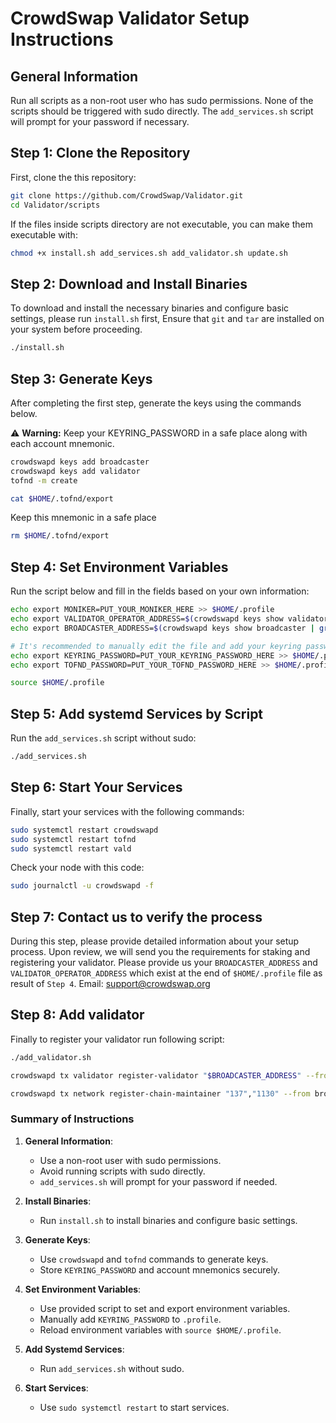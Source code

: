 # CrowdSwap Validator Setup Instructions


## General Information

Run all scripts as a non-root user who has sudo permissions. None of the scripts should be triggered with sudo directly. The `add_services.sh` script will prompt for your password if necessary.

## Step 1: Clone the Repository

First, clone the this repository:

```sh
git clone https://github.com/CrowdSwap/Validator.git
cd Validator/scripts
```

If the files inside scripts directory are not executable, you can make them executable with:

```bash
chmod +x install.sh add_services.sh add_validator.sh update.sh

```

## Step 2: Download and Install Binaries

To download and install the necessary binaries and configure basic settings, please run `install.sh` first, Ensure that `git` and `tar` are installed on your system before proceeding.

```bash
./install.sh
```

## Step 3: Generate Keys
After completing the first step, generate the keys using the commands below.

⚠️ **Warning:**  Keep your KEYRING_PASSWORD in a safe place along with each account mnemonic.

```bash
crowdswapd keys add broadcaster
crowdswapd keys add validator
tofnd -m create

```

```bash
cat $HOME/.tofnd/export
```
Keep this mnemonic in a safe place 

```bash
rm $HOME/.tofnd/export

```

## Step 4: Set Environment Variables

Run the script below and fill in the fields based on your own information:

```bash
echo export MONIKER=PUT_YOUR_MONIKER_HERE >> $HOME/.profile
echo export VALIDATOR_OPERATOR_ADDRESS=$(crowdswapd keys show validator --bech val | grep address | awk {'print $3'}) >> $HOME/.profile
echo export BROADCASTER_ADDRESS=$(crowdswapd keys show broadcaster | grep address | awk {'print $3'}) >> $HOME/.profile

# It's recommended to manually edit the file and add your keyring password
echo export KEYRING_PASSWORD=PUT_YOUR_KEYRING_PASSWORD_HERE >> $HOME/.profile
echo export TOFND_PASSWORD=PUT_YOUR_TOFND_PASSWORD_HERE >> $HOME/.profile

source $HOME/.profile

```


## Step 5: Add systemd Services by Script
Run the `add_services.sh` script without sudo:

```bash
./add_services.sh

```

## Step 6: Start Your Services
Finally, start your services with the following commands:

```bash
sudo systemctl restart crowdswapd
sudo systemctl restart tofnd
sudo systemctl restart vald
```
Check your node with this code:

```bash
sudo journalctl -u crowdswapd -f
```

## Step 7: Contact us to verify the process
During this step, please provide detailed information about your setup process. Upon review, we will send you the requirements for staking and registering your validator.
Please provide us your `BROADCASTER_ADDRESS` and `VALIDATOR_OPERATOR_ADDRESS` which exist at the end of `$HOME/.profile` file as result of `Step 4`.
Email: support@crowdswap.org

## Step 8: Add validator

Finally to register your validator run following script:

```bash
./add_validator.sh
```
```bash
crowdswapd tx validator register-validator "$BROADCASTER_ADDRESS" --from validator --chain-id crowdswap-1 --fees 20crowdhub
```
```bash
crowdswapd tx network register-chain-maintainer "137","1130" --from broadcaster --chain-id crowdswap-1 --fees 20crowdhub
```

### Summary of Instructions

1. **General Information**:
    - Use a non-root user with sudo permissions.
    - Avoid running scripts with sudo directly.
    - `add_services.sh` will prompt for your password if needed.

2. **Install Binaries**:
    - Run `install.sh` to install binaries and configure basic settings.

3. **Generate Keys**:
    - Use `crowdswapd` and `tofnd` commands to generate keys.
    - Store `KEYRING_PASSWORD` and account mnemonics securely.

4. **Set Environment Variables**:
    - Use provided script to set and export environment variables.
    - Manually add `KEYRING_PASSWORD` to `.profile`.
    - Reload environment variables with `source $HOME/.profile`.

5. **Add Systemd Services**:
    - Run `add_services.sh` without sudo.

6. **Start Services**:
    - Use `sudo systemctl restart` to start services.

